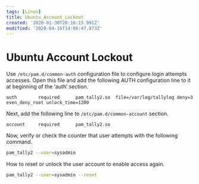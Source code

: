 ```yaml
---
tags: [Linux]
title: Ubuntu_Account_Lockout
created: '2020-01-30T20:16:15.991Z'
modified: '2020-04-16T14:06:47.873Z'
---
```


# Ubuntu Account Lockout

Use `/etc/pam.d/common-auth` configuration file to configure login attempts accesses. Open this file and add the following AUTH configuration line to it at beginning of the ‘auth‘ section.

```
auth        required      pam_tally2.so  file=/var/log/tallylog deny=3 even_deny_root unlock_time=1200
```
Next, add the following line to `/etc/pam.d/common-account` section.

```
account     required      pam_tally2.so
```

Now, verify or check the counter that user attempts with the following command.

```bash
pam_tally2 --user=sysadmin
```


How to reset or unlock the user account to enable access again.

```bash
pam_tally2 --user=sysadmin --reset
```

